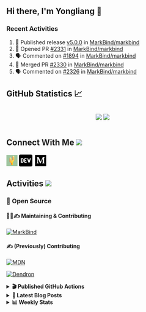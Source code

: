 ## Hi there, I'm Yongliang 👋

### Recent Activities

<!--START_SECTION:activity-->
1. 🚀 Published release [v5.0.0](https://github.com/MarkBind/markbind/releases/tag/v5.0.0) in [MarkBind/markbind](https://github.com/MarkBind/markbind)
2. 💪 Opened PR [#2331](https://github.com/MarkBind/markbind/pull/2331) in [MarkBind/markbind](https://github.com/MarkBind/markbind)
3. 🗣 Commented on [#1894](https://github.com/MarkBind/markbind/issues/1894#issuecomment-1636974254) in [MarkBind/markbind](https://github.com/MarkBind/markbind)
4. 🎉 Merged PR [#2330](https://github.com/MarkBind/markbind/pull/2330) in [MarkBind/markbind](https://github.com/MarkBind/markbind)
5. 🗣 Commented on [#2326](https://github.com/MarkBind/markbind/pull/2326#issuecomment-1636971326) in [MarkBind/markbind](https://github.com/MarkBind/markbind)
<!--END_SECTION:activity-->

## GitHub Statistics :chart_with_upwards_trend:
<div align="center">
<div style="display: flex; align-items: center; justify-content: center;">

[![](https://github-readme-stats-tlylt.vercel.app/api?username=tlylt&show_icons=true&theme=tokyonight&hide_border=true&locale=en)](https://github.com/tlylt)
[![](https://github-readme-streak-stats.herokuapp.com/?user=tlylt&theme=tokyonight&hide_border=true)](https://github.com/tlylt)
</div>
</div>

## Connect With Me <img src="https://media.giphy.com/media/2wh5K5yE3ulp3xgYcG/giphy-downsized.gif" width="30">

<a href="https://www.yongliangliu.com/" target="_blank"><img align="center" src="static/site-icon.png" alt="yongliangliu.com" height="29" width="29" /></a>
<a href="https://dev.to/tlylt" target="_blank"><img align="center" src="static/dev-badge.svg" alt="dev.to/tlylt" height="35" width="35" /></a>
<a href="https://tlylt.medium.com" target="_blank"><img align="center" src="static/medium.png" alt="tlylt.medium.com" height="35" width="35" /></a>

## Activities <img src="https://media.giphy.com/media/WUlplcMpOCEmTGBtBW/giphy.gif" width="30">

### 🔭 Open Source

#### 👷‍♂️✍️ Maintaining & Contributing
[![MarkBind](https://github-readme-stats-tlylt.vercel.app/api/pin/?username=markbind&repo=markbind)](https://github.com/MarkBind/markbind)

#### ✍️ (Previously) Contributing
[![MDN](https://github-readme-stats-tlylt.vercel.app/api/pin/?username=mdn&repo=content)](https://github.com/mdn/content/issues?q=is%3Aopen+involves%3A%40me+sort%3Aupdated-desc)

[![Dendron](https://github-readme-stats-tlylt.vercel.app/api/pin/?username=dendronhq&repo=dendron)](https://github.com/dendronhq/dendron/issues?q=is%3Aopen+involves%3A%40me+sort%3Aupdated-desc)

<details>
<summary> <b>🎬 Published GitHub Actions </b> </summary>

[![install-graphviz](https://github-readme-stats-tlylt.vercel.app/api/pin/?username=tlylt&repo=install-graphviz)](https://github.com/tlylt/install-graphviz)

[![reposense-action](https://github-readme-stats-tlylt.vercel.app/api/pin/?username=tlylt&repo=reposense-action)](https://github.com/tlylt/reposense-action)

[![markbin-action](https://github-readme-stats-tlylt.vercel.app/api/pin/?username=markbind&repo=markbind-action)](https://github.com/MarkBind/markbind-action)

</details>

<details>
<summary> <b>📕 Latest Blog Posts</b> </summary>

<!-- BLOG-POST-LIST:START -->
- [Deploy a ChatGPT API Server in no time](https://www.yongliangliu.com/blog/chatgpt-nextjs-server/)
- [Creating a regex-based Markdown parser in TypeScript](https://www.yongliangliu.com/blog/rmark/)
- [Create VSCode Snippets for Markdown Blog Workflows](https://www.yongliangliu.com/blog/vscode-snippets/)
- [Brag Doc 2023](https://www.yongliangliu.com/blog/brag-doc-2023/)
- [My Journey into Open Source](https://www.yongliangliu.com/blog/my-journey-into-open-source/)
<!-- BLOG-POST-LIST:END -->

</details>

<details>
<summary> <b>📊 Weekly Stats</b> </summary>

<!--START_SECTION:waka-->
![Code Time](http://img.shields.io/badge/Code%20Time-1%2C063%20hrs%206%20mins-blue)

**🐱 My GitHub Data** 

> 📦 619.6 kB Used in GitHub's Storage 
 > 
> 🏆 1,257 Contributions in the Year 2023
 > 
> 🚫 Not Opted to Hire
 > 
> 📜 173 Public Repositories 
 > 
> 🔑 39 Private Repositories 
 > 
**I'm an Early 🐤** 

```text
🌞 Morning                3824 commits        ███████░░░░░░░░░░░░░░░░░░   29.27 % 
🌆 Daytime                3519 commits        ███████░░░░░░░░░░░░░░░░░░   26.94 % 
🌃 Evening                4850 commits        █████████░░░░░░░░░░░░░░░░   37.13 % 
🌙 Night                  870 commits         ██░░░░░░░░░░░░░░░░░░░░░░░   06.66 % 
```
📅 **I'm Most Productive on Wednesday** 

```text
Monday                   1713 commits        ███░░░░░░░░░░░░░░░░░░░░░░   13.11 % 
Tuesday                  1875 commits        ████░░░░░░░░░░░░░░░░░░░░░   14.35 % 
Wednesday                2116 commits        ████░░░░░░░░░░░░░░░░░░░░░   16.20 % 
Thursday                 1653 commits        ███░░░░░░░░░░░░░░░░░░░░░░   12.65 % 
Friday                   1689 commits        ███░░░░░░░░░░░░░░░░░░░░░░   12.93 % 
Saturday                 1991 commits        ████░░░░░░░░░░░░░░░░░░░░░   15.24 % 
Sunday                   2026 commits        ████░░░░░░░░░░░░░░░░░░░░░   15.51 % 
```


📊 **This Week I Spent My Time On** 

```text
🕑︎ Time Zone: Asia/Singapore

💬 Programming Languages: 
TypeScript               15 hrs 36 mins      ████████████████░░░░░░░░░   63.33 % 
Markdown                 3 hrs 51 mins       ████░░░░░░░░░░░░░░░░░░░░░   15.67 % 
Vue.js                   2 hrs 49 mins       ███░░░░░░░░░░░░░░░░░░░░░░   11.43 % 
JavaScript               38 mins             █░░░░░░░░░░░░░░░░░░░░░░░░   02.59 % 
JSON                     33 mins             █░░░░░░░░░░░░░░░░░░░░░░░░   02.29 % 
```


 Last Updated on 16/07/2023 01:03:37 UTC
<!--END_SECTION:waka-->

</details>
